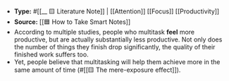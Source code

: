 - **Type:** #[[__ 🟨 Literature Note]] | [[Attention]] [[Focus]] [[Productivity]]
- **Source:** [[🟦 How to Take Smart Notes]]  
- According to multiple studies, people who multitask __feel__ more productive, but are actually substantially less productive. Not only does the number of things they finish drop significantly, the quality of their finished work suffers too.
- Yet, people believe that multitasking will help them achieve more in the same amount of time (#[[🟨 The mere-exposure effect]]).
